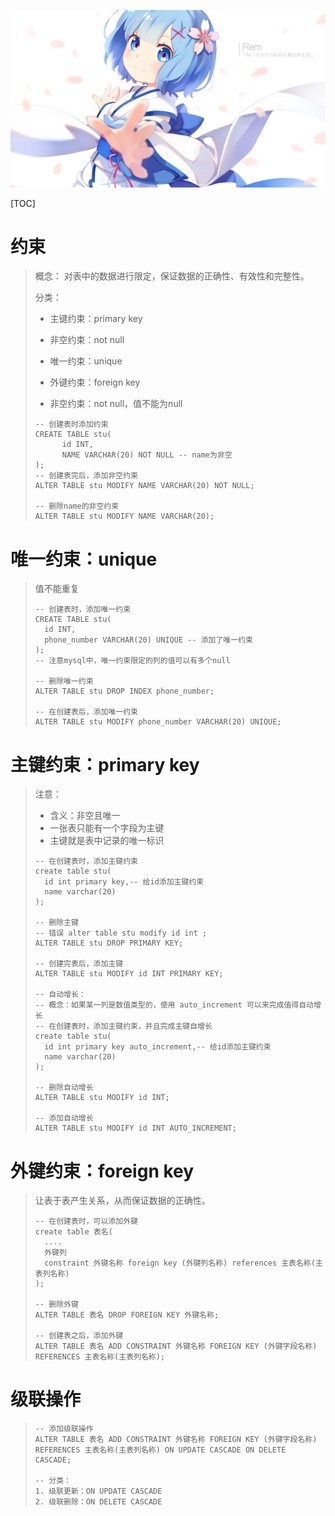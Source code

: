 ![异世界.png](res/Java%20And%20Spring%20Annotation/15675864-e39212ac990782cf.png)

[TOC]

# 约束

> 概念： 对表中的数据进行限定，保证数据的正确性、有效性和完整性。	
>
> 分类：
> * 主键约束：primary key
> * 非空约束：not null
> * 唯一约束：unique
> * 外键约束：foreign key
>
> * 非空约束：not null，值不能为null
>
> ```mysql
> -- 创建表时添加约束
> CREATE TABLE stu(
>    	id INT,
>    	NAME VARCHAR(20) NOT NULL -- name为非空
> );
> -- 创建表完后，添加非空约束
> ALTER TABLE stu MODIFY NAME VARCHAR(20) NOT NULL;
> 
> -- 删除name的非空约束
> ALTER TABLE stu MODIFY NAME VARCHAR(20);
> ```
>
> 

# 唯一约束：unique

>值不能重复
>
>```mysql
>-- 创建表时，添加唯一约束
>CREATE TABLE stu(
>	id INT,
>	phone_number VARCHAR(20) UNIQUE -- 添加了唯一约束
>);
>-- 注意mysql中，唯一约束限定的列的值可以有多个null
>
>-- 删除唯一约束
>ALTER TABLE stu DROP INDEX phone_number;
>
>-- 在创建表后，添加唯一约束
>ALTER TABLE stu MODIFY phone_number VARCHAR(20) UNIQUE;
>```
>
>

# 主键约束：primary key

> 注意：
> * 含义：非空且唯一
> * 一张表只能有一个字段为主键
> * 主键就是表中记录的唯一标识
>
> ```mysql
> -- 在创建表时，添加主键约束
> create table stu(
> 	id int primary key,-- 给id添加主键约束
> 	name varchar(20)
> );
> 
> -- 删除主键
> -- 错误 alter table stu modify id int ;
> ALTER TABLE stu DROP PRIMARY KEY;
> 
> -- 创建完表后，添加主键
> ALTER TABLE stu MODIFY id INT PRIMARY KEY;
> 
> -- 自动增长：
> -- 概念：如果某一列是数值类型的，使用 auto_increment 可以来完成值得自动增长
> -- 在创建表时，添加主键约束，并且完成主键自增长
> create table stu(
> 	id int primary key auto_increment,-- 给id添加主键约束
> 	name varchar(20)
> );
> 
> -- 删除自动增长
> ALTER TABLE stu MODIFY id INT;
> 
> -- 添加自动增长
> ALTER TABLE stu MODIFY id INT AUTO_INCREMENT;
> ```

# 外键约束：foreign key

> 让表于表产生关系，从而保证数据的正确性。
> ```mysql
> -- 在创建表时，可以添加外键
> create table 表名(
> 	....
> 	外键列
> 	constraint 外键名称 foreign key (外键列名称) references 主表名称(主表列名称)
> );
> 
> -- 删除外键
> ALTER TABLE 表名 DROP FOREIGN KEY 外键名称;
> 
> -- 创建表之后，添加外键
> ALTER TABLE 表名 ADD CONSTRAINT 外键名称 FOREIGN KEY (外键字段名称) REFERENCES 主表名称(主表列名称);
> ```

# 级联操作

> ```mysql
> -- 添加级联操作
> ALTER TABLE 表名 ADD CONSTRAINT 外键名称 FOREIGN KEY (外键字段名称) REFERENCES 主表名称(主表列名称) ON UPDATE CASCADE ON DELETE CASCADE;
> 
> -- 分类：
> 1. 级联更新：ON UPDATE CASCADE 
> 2. 级联删除：ON DELETE CASCADE 
> ```
>
> 



